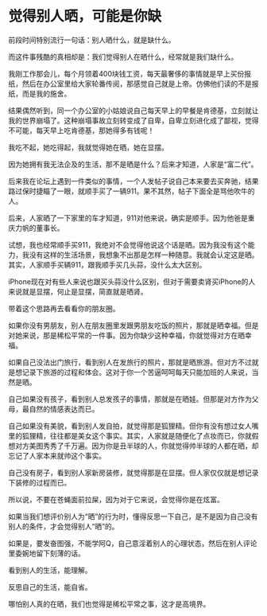 # 觉得别人晒，可能是你缺

前段时间特别流行一句话：别人晒什么，就是缺什么。 

而这件事残酷的真相却是：我们觉得别人在晒什么，经常就是我们缺什么。 

我刚工作那会儿，每个月领着400块钱工资，每天最奢侈的事情就是早上买份报纸，然后在办公室里给大家轮番传阅，那感觉自己就是上帝。仿佛他们读的不是报纸，而是我的施舍。 

结果偶然听到，同一个办公室的小姑娘说自己每天早上的早餐是肯德基，立刻就让我的世界崩塌了。这种崩塌事故立刻转变成了自卑，自卑立刻进化成了鄙视，觉得不可能，每天早上吃肯德基，那她得多有钱呢！ 

我吃不起，她吃得起，我就觉得她在晒，她在显摆。 

因为她拥有我无法企及的生活，那不是晒是什么？后来才知道，人家是“富二代”。 

后来我在论坛上遇到一件类似的事情，一个人发帖子说自己本来要去买奔驰，结果路过保时捷瞄了一眼，就顺手买了一辆911。果不其然，帖子下面全是骂他吹牛的人。 

后来，人家晒了一下家里的车才知道，911对他来说，确实是顺手。因为他爸是重庆力帆的董事长。 

试想，我也经常顺手买911，我绝对不会觉得他说这个话是晒。因为我没有这个能力，我没有这样的生活场景，我想象不出那是怎样一种随意。我就会认定这是晒。其实，人家顺手买辆911，跟我顺手买几头蒜，没什么太大区别。 

iPhone现在对有些人来说也跟买头蒜没什么区别，但对于需要卖肾买iPhone的人来说就是显摆，何止是显摆，简直就是晒肾。 

带着这个思路再去看看你的朋友圈。 

如果你没有男朋友，别人在朋友圈里发跟男朋友吃饭的照片，那就是晒幸福。但是对她来说，那是稀松平常的一件事。因为你缺少这种幸福，你就觉得对方在晒幸福。 

如果自己没法出门旅行，看到别人在发旅行的照片，那就是晒旅游。但对方不过就是想记录下旅游的过程和体会。这对于你一个苦逼呵呵每天只能加班的人来说，当然是晒。 

自己如果没有孩子，看到别人总发孩子的事情，那就是在晒娃。但那是对方作为父母，最自然的情感表达而已。 

自己如果没有美貌，看到别人发自拍，就觉得那是狐狸精。但你有没有想过女人嘴里的狐狸精，往往都是美女这个事实。其实，人家就是随便化了点妆而已，你就假想对方美图秀秀了千万遍。因为你是丑半球的人，你就觉得帅半球的人都在晒，却忘记了人家本来就帅这个事实。 

自己没有房子，看到别人家新房装修，就觉得那是在显摆。但人家仅仅就是想记录下装修的过程而已。 

所以说，不要在苍蝇面前拉屎，因为对于它来说，会觉得你是在炫富。 

如果当我们想评价别人为“晒”的行为时，懂得反思一下自己，是不是因为自己没有别人的条件，才会觉得别人“晒”的。 

如果是，要发奋图强，不能学阿Q，自己意淫着别人的心理状态，然后在别人评论里委婉地留下刻薄的话。 

看到别人的生活，能理解。 

反思自己的生活，能自省。 

哪怕别人真的在晒，我们也觉得是稀松平常之事，这才是高境界。